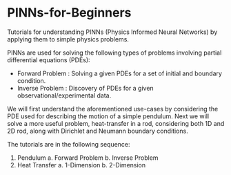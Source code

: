 # PINNs-for-Beginners
Tutorials for understanding PINNs (Physics Informed Neural Networks) by applying them to simple physics problems.

PINNs are used for solving the following types of problems involving partial differential equations (PDEs):
- Forward Problem : Solving a given PDEs for a set of initial and boundary condition.
- Inverse Problem : Discovery of PDEs for a given observational/experimental data.

We will first understand the aforementioned use-cases by considering the PDE used for describing the motion of a simple pendulum.
Next we will solve a more useful problem, heat-transfer in a rod, considering both 1D and 2D rod, along with Dirichlet and Neumann boundary conditions.

The tutorials are in the following sequence:
1. Pendulum
  a. Forward Problem
  b. Inverse Problem
2. Heat Transfer
  a. 1-Dimension
  b. 2-Dimension
